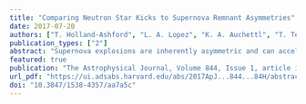 ```yaml
---                                                                                                                                                                                            
title: "Comparing Neutron Star Kicks to Supernova Remnant Asymmetries"                                      
date: 2017-07-20                                                                                                                                                   
authors: ["T. Holland-Ashford", "L. A. Lopez", "K. A. Auchettl", "T. Temim", "E. Ramirez-Ruiz"]                                                                                                         
publication_types: ["2"]                                                                                                                                                                       
abstract: "Supernova explosions are inherently asymmetric and can accelerate new-born neutron stars (NSs) to hundreds of km s$^{-1}$. Two prevailing theories to explain NS kicks are ejecta asymmetries (e.g., conservation of momentum between NS and ejecta) and anisotropic neutrino emission. Observations of supernova remnants (SNRs) can give us insights into the mechanism that generates these NS kicks. In this paper, we investigate the relationship between NS kick velocities and the X-ray morphologies of 18 SNRs observed with the Chandra X-ray Observatory and the Röntgen Satellite (ROSAT). We measure SNR asymmetries using the power-ratio method (a multipole expansion technique), focusing on the dipole, quadrupole, and octupole power ratios. Our results show no correlation between the magnitude of the power ratios and NS kick velocities, but we find that for Cas A and G292.0+1.8, whose emission traces the ejecta distribution, their NSs are preferentially moving opposite to the bulk of the X-ray emission. In addition, we find a similar result for PKS 1209-51, CTB 109, and Puppis A; however, their emission is dominated by circumstellar/interstellar material, so their asymmetries may not reflect their ejecta distributions. Our results are consistent with the theory that NS kicks are a consequence of ejecta asymmetries as opposed to anisotropic neutrino emission. In the future, additional observations to measure NS proper motions within ejecta-dominated SNRs are necessary to robustly constrain the NS kick mechanism."                                                                
featured: true                                                                                                                                                                                 
publication: "The Astrophysical Journal, Volume 844, Issue 1, article id. 84, 16 pp. (2017)."                                                                                                                               
url_pdf: "https://ui.adsabs.harvard.edu/abs/2017ApJ...844...84H/abstract"                                                                                                                               
doi: "10.3847/1538-4357/aa7a5c"                                                                                                                                                                         
---    
```

